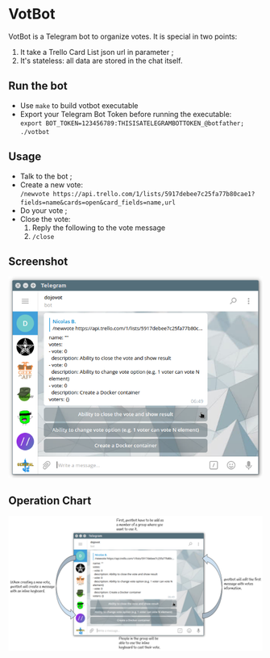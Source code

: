 # VotBot
VotBot is a Telegram bot to organize votes. It is special in two points:
  1. It take a Trello Card List json url in parameter ;
  1. It's stateless: all data are stored in the chat itself.


## Run the bot
  * Use `make` to build votbot executable
  * Export your Telegram Bot Token before running the executable:  
    `export BOT_TOKEN=123456789:THISISATELEGRAMBOTTOKEN_@botfather; ./votbot`


## Usage
  * Talk to the bot ;
  * Create a new vote:  
    `/newvote https://api.trello.com/1/lists/5917debee7c25fa77b80cae1?fields=name&cards=open&card_fields=name,url`
  * Do your vote ;
  * Close the vote:
    1. Reply the following to the vote message
    1. `/close`


## Screenshot
![Screenshot](./screenshot.png)


## Operation Chart
![Operation Chart](./operation_votbot.png)
